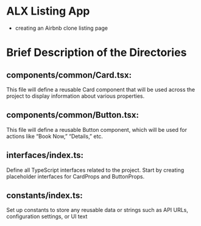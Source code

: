 # ALX Listing App
- creating an Airbnb clone listing page


# Brief Description of the Directories

## components/common/Card.tsx: 
This file will define a reusable Card component that will be used across the project to display information about various properties.

## components/common/Button.tsx:
This file will define a reusable Button component, which will be used for actions like “Book Now,” “Details,” etc.

## interfaces/index.ts:
Define all TypeScript interfaces related to the project. Start by creating placeholder interfaces for CardProps and ButtonProps.

## constants/index.ts:
Set up constants to store any reusable data or strings such as API URLs, configuration settings, or UI text